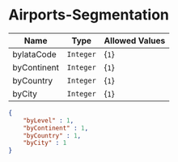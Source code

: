 # Airports-Segmentation

Name        |Type      | Allowed Values
------------|----------|--------------
byIataCode | `Integer` | {`1`} 
byContinent | `Integer` | {`1`} 
byCountry | `Integer` | {`1`} 
byCity | `Integer` | {`1`} 

```json
{
    "byLevel" : 1,
    "byContinent" : 1,
    "byCountry" : 1,
    "byCity" : 1
}
```


